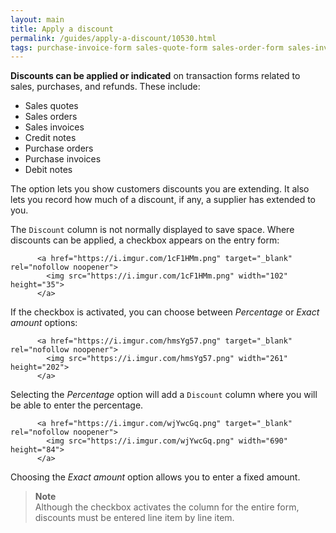 ```yaml
---
layout: main
title: Apply a discount
permalink: /guides/apply-a-discount/10530.html
tags: purchase-invoice-form sales-quote-form sales-order-form sales-invoice-form settings credit-note-form purchase-order-form debit-note-form
---
```

<p><strong>Discounts can be applied or indicated</strong> on transaction forms related to sales, purchases, and refunds. These include:</p>

<ul>
<li>Sales quotes</li>
<li>Sales orders</li>
<li>Sales invoices</li>
<li>Credit notes</li>
<li>Purchase orders</li>
<li>Purchase invoices</li>
<li>Debit notes</li>
</ul>

<p>The option lets you show customers discounts you are extending. It also lets you record how much of a discount, if any, a supplier has extended to you.</p>

<p>The <code>Discount</code> column is not normally displayed to save space. Where discounts can be applied, a checkbox appears on the entry form:</p>

          <a href="https://i.imgur.com/1cF1HMm.png" target="_blank" rel="nofollow noopener">
            <img src="https://i.imgur.com/1cF1HMm.png" width="102" height="35">
          </a>


<p>If the checkbox is activated, you can choose between <em>Percentage</em> or <em>Exact amount</em> options:</p>

          <a href="https://i.imgur.com/hmsYg57.png" target="_blank" rel="nofollow noopener">
            <img src="https://i.imgur.com/hmsYg57.png" width="261" height="202">
          </a>


<p>Selecting the <em>Percentage</em> option will add a <code>Discount</code> column where you will be able to enter the percentage.</p>

          <a href="https://i.imgur.com/wjYwcGq.png" target="_blank" rel="nofollow noopener">
            <img src="https://i.imgur.com/wjYwcGq.png" width="690" height="84">
          </a>


<p>Choosing the <em>Exact amount</em> option allows you to enter a fixed amount.</p>

<blockquote><p><strong>Note</strong><br>Although the checkbox activates the column for the entire form, discounts must be entered line item by line item.</p></blockquote>